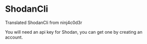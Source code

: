 # ShodanCli
Translated ShodanCli from ninj4c0d3r

You will need an api key for Shodan, you can get one by creating an account.
